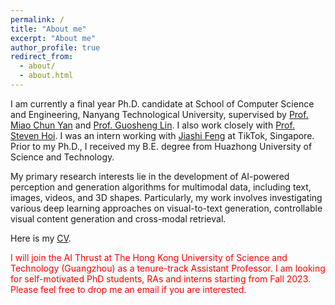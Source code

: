 ```yaml
---
permalink: /
title: "About me"
excerpt: "About me"
author_profile: true
redirect_from: 
  - about/
  - about.html
---
```


I am currently a final year Ph.D. candidate at School of Computer Science and Engineering, Nanyang Technological University, supervised by [Prof. Miao Chun Yan](https://dr.ntu.edu.sg/cris/rp/rp00084) and [Prof. Guosheng Lin](https://guosheng.github.io). I also work closely with [Prof. Steven Hoi](https://sites.google.com/view/stevenhoi/home). I was an intern working with [Jiashi Feng](https://sites.google.com/site/jshfeng/home) at TikTok, Singapore. Prior to my Ph.D., I received my B.E. degree from Huazhong University of Science and Technology. 

My primary research interests lie in the development of AI-powered perception and generation algorithms for multimodal data, including text, images, videos, and 3D shapes. Particularly, my work involves investigating various deep learning approaches on visual-to-text generation, controllable visual content generation and cross-modal retrieval.

Here is my [CV](files/wanghao_resume.pdf).


<p style="color:red;"> I will join the AI Thrust at The Hong Kong University of Science and Technology (Guangzhou) as a tenure-track Assistant Professor. 
I am looking for self-motivated PhD students, RAs and interns starting from Fall 2023. Please feel free to drop me an email if you are interested.
</p>

<br />